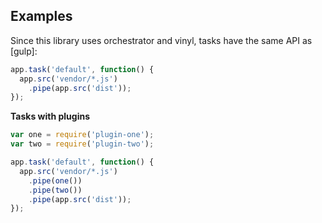 ## Examples

Since this library uses orchestrator and vinyl, tasks have the same API as [gulp]:

```js
app.task('default', function() {
  app.src('vendor/*.js')
    .pipe(app.src('dist'));
});
```

**Tasks with plugins**

```js
var one = require('plugin-one');
var two = require('plugin-two');

app.task('default', function() {
  app.src('vendor/*.js')
    .pipe(one())
    .pipe(two())
    .pipe(app.src('dist'));
});
```
